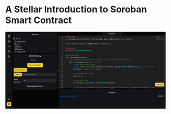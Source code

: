 # A Stellar Introduction to Soroban Smart Contract

![](https://raw.githubusercontent.com/POLearn/soroban-stellar-smart-contract/refs/heads/master/content/assets/images/ide.png)